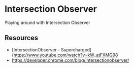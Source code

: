 # Intersection Observer

Playing around with Intersection Observer

## Resources

- [IntersectionObserver - Supercharged](https://www.youtube.com/watch?v=kW_atFXMG98
- https://developer.chrome.com/blog/intersectionobserver/
